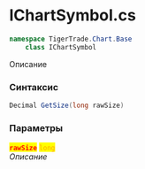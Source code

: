 
# IChartSymbol.cs
```csharp
namespace TigerTrade.Chart.Base  
    class IChartSymbol
```

Описание

### Синтаксис
```csharp
Decimal GetSize(long rawSize)
```

### Параметры  
<mark style="color:red;">**`rawSize`**</mark> <mark style="color:orange;">`long`</mark>  
 *Описание*  
  

                    
                    